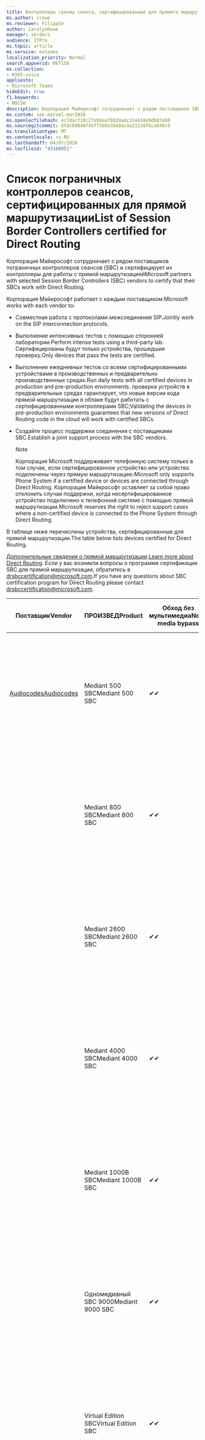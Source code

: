 ```yaml
---
title: Контроллеры границ сеанса, сертифицированные для прямого маршрутизации
ms.author: crowe
ms.reviewer: FilippSe
author: CarolynRowe
manager: serdars
audience: ITPro
ms.topic: article
ms.service: msteams
localization_priority: Normal
search.appverid: MET150
ms.collection:
- M365-voice
appliesto:
- Microsoft Teams
hideEdit: true
f1.keywords:
- NOCSH
description: Корпорация Майкрософт сотрудничает с рядом поставщиков SBC и сертифицирует их контроллеры для работы с прямой маршрутизацией.
ms.custom: seo-marvel-mar2020
ms.openlocfilehash: ec7dacf18c27eb6aafbb29adc2ce618e9db07e68
ms.sourcegitcommit: 0fdc60840f45ff5b0a39a8ec4a21138f6cab49c9
ms.translationtype: MT
ms.contentlocale: ru-RU
ms.lasthandoff: 04/07/2020
ms.locfileid: "43160051"
---
```

# <a name="list-of-session-border-controllers-certified-for-direct-routing"></a><span data-ttu-id="66db2-103">Список пограничных контроллеров сеансов, сертифицированных для прямой маршрутизации</span><span class="sxs-lookup"><span data-stu-id="66db2-103">List of Session Border Controllers certified for Direct Routing</span></span>

<span data-ttu-id="66db2-104">Корпорация Майкрософт сотрудничает с рядом поставщиков пограничных контроллеров сеансов (SBC) и сертифицирует их контроллеры для работы с прямой маршрутизацией</span><span class="sxs-lookup"><span data-stu-id="66db2-104">Microsoft partners with selected Session Border Controllers (SBC) vendors to certify that their SBCs work with Direct Routing.</span></span> 

<span data-ttu-id="66db2-105">Корпорация Майкрософт работает с каждым поставщиком:</span><span class="sxs-lookup"><span data-stu-id="66db2-105">Microsoft works with each vendor to:</span></span> 

- <span data-ttu-id="66db2-106">Совместная работа с протоколами межсоединения SIP.</span><span class="sxs-lookup"><span data-stu-id="66db2-106">Jointly work on the SIP interconnection protocols.</span></span>
- <span data-ttu-id="66db2-107">Выполнение интенсивных тестов с помощью сторонней лаборатории.</span><span class="sxs-lookup"><span data-stu-id="66db2-107">Perform intense tests using a third-party lab.</span></span> <span data-ttu-id="66db2-108">Сертифицированы будут только устройства, прошедшие проверку.</span><span class="sxs-lookup"><span data-stu-id="66db2-108">Only devices that pass the tests are certified.</span></span> 
- <span data-ttu-id="66db2-109">Выполнение ежедневных тестов со всеми сертифицированными устройствами в производственных и предварительно производственных средах.</span><span class="sxs-lookup"><span data-stu-id="66db2-109">Run daily tests with all certified devices in production and pre-production environments.</span></span> <span data-ttu-id="66db2-110">проверка устройств в предварительных средах гарантирует, что новые версии кода прямой маршрутизации в облаке будут работать с сертифицированными контроллерами SBC;</span><span class="sxs-lookup"><span data-stu-id="66db2-110">Validating the devices in pre-production environments guarantees that new versions of Direct Routing code in the cloud will work with certified SBCs.</span></span> 
- <span data-ttu-id="66db2-111">Создайте процесс поддержки соединения с поставщиками SBC.</span><span class="sxs-lookup"><span data-stu-id="66db2-111">Establish a joint support process with the SBC vendors.</span></span>


  > [!NOTE]
  > <span data-ttu-id="66db2-112">Корпорация Microsoft поддерживает телефонную систему только в том случае, если сертифицированное устройство или устройства подключены через прямую маршрутизацию.</span><span class="sxs-lookup"><span data-stu-id="66db2-112">Microsoft only supports Phone System if a certified device or devices are connected through Direct Routing.</span></span> <span data-ttu-id="66db2-113">Корпорация Майкрософт оставляет за собой право отклонить случаи поддержки, когда несертифицированное устройство подключено к телефонной системе с помощью прямой маршрутизации.</span><span class="sxs-lookup"><span data-stu-id="66db2-113">Microsoft reserves the right to reject support cases where a non-certified device is connected to the Phone System through Direct Routing.</span></span> 

<span data-ttu-id="66db2-114">В таблице ниже перечислены устройства, сертифицированные для прямой маршрутизации.</span><span class="sxs-lookup"><span data-stu-id="66db2-114">The table below lists devices certified for Direct Routing.</span></span> 

<span data-ttu-id="66db2-115">[Дополнительные сведения о прямой маршрутизации](https://aka.ms/dr).</span><span class="sxs-lookup"><span data-stu-id="66db2-115">[Learn more about Direct Routing](https://aka.ms/dr).</span></span> <span data-ttu-id="66db2-116">Если у вас возникли вопросы о программе сертификации SBC для прямой маршрутизации, обратитесь в drsbccertification@microsoft.com.</span><span class="sxs-lookup"><span data-stu-id="66db2-116">If you have any questions about SBC certification program for Direct Routing please contact drsbccertification@microsoft.com.</span></span>


|                                                       <span data-ttu-id="66db2-117">Поставщик</span><span class="sxs-lookup"><span data-stu-id="66db2-117">Vendor</span></span>                                                        |       <span data-ttu-id="66db2-118">ПРОИЗВЕД</span><span class="sxs-lookup"><span data-stu-id="66db2-118">Product</span></span>       | <span data-ttu-id="66db2-119">Обход без мультимедиа</span><span class="sxs-lookup"><span data-stu-id="66db2-119">Non-media bypass</span></span> | <span data-ttu-id="66db2-120">Обход мультимедиа</span><span class="sxs-lookup"><span data-stu-id="66db2-120">Media bypass</span></span> | <span data-ttu-id="66db2-121">Версия программного обеспечения</span><span class="sxs-lookup"><span data-stu-id="66db2-121">Software version</span></span> | <span data-ttu-id="66db2-122">Проверено с помощью поставщиков E911</span><span class="sxs-lookup"><span data-stu-id="66db2-122">Validated with E911 providers</span></span> | <span data-ttu-id="66db2-123">Возможность ELIN</span><span class="sxs-lookup"><span data-stu-id="66db2-123">ELIN capable</span></span>
|---------------------------------------------------------------------------------------------------------------------|---------------------|------------------|--------------|------------------|-----------------|------------------|
| [<span data-ttu-id="66db2-124">Audiocodes</span><span class="sxs-lookup"><span data-stu-id="66db2-124">Audiocodes</span></span>](https://www.audiocodes.com/solutions-products/products/products-for-microsoft-365/direct-routing-for-microsoft-teams) |   <span data-ttu-id="66db2-125">Mediant 500 SBC</span><span class="sxs-lookup"><span data-stu-id="66db2-125">Mediant 500 SBC</span></span>   |     <span data-ttu-id="66db2-126">&#10004;</span><span class="sxs-lookup"><span data-stu-id="66db2-126">&#10004;</span></span>     |   <span data-ttu-id="66db2-127">&#10004;</span><span class="sxs-lookup"><span data-stu-id="66db2-127">&#10004;</span></span>    |  <span data-ttu-id="66db2-128">Поддерживаемые 7.20 250 (Рекомендуемые 7.20 A. 256)</span><span class="sxs-lookup"><span data-stu-id="66db2-128">Supported 7.20A.250 (Recommended 7.20A.256)</span></span>   | <ul> <li> [<span data-ttu-id="66db2-129">Маршрутизация динамического расположения пропускной способности</span><span class="sxs-lookup"><span data-stu-id="66db2-129">Bandwidth Dynamic Location Routing</span></span>](https://www.bandwidth.com/partners/microsoft-teams-direct-routing) </li> <li><span data-ttu-id="66db2-130">Intrado ERS</span><span class="sxs-lookup"><span data-stu-id="66db2-130">Intrado ERS</span></span> </li> <li><span data-ttu-id="66db2-131">Intrado EGW</span><span class="sxs-lookup"><span data-stu-id="66db2-131">Intrado EGW</span></span></li> <li> <span data-ttu-id="66db2-132">Красный Небесный высокогоризонтный мобильный</span><span class="sxs-lookup"><span data-stu-id="66db2-132">Red Sky Horizon Mobility</span></span> </li>  </ul> |  <span data-ttu-id="66db2-133">&#10004;</span><span class="sxs-lookup"><span data-stu-id="66db2-133">&#10004;</span></span>  |
|                                                                                                                     |   <span data-ttu-id="66db2-134">Mediant 800 SBC</span><span class="sxs-lookup"><span data-stu-id="66db2-134">Mediant 800 SBC</span></span>   |     <span data-ttu-id="66db2-135">&#10004;</span><span class="sxs-lookup"><span data-stu-id="66db2-135">&#10004;</span></span>     |   <span data-ttu-id="66db2-136">&#10004;</span><span class="sxs-lookup"><span data-stu-id="66db2-136">&#10004;</span></span>     |  <span data-ttu-id="66db2-137">Поддерживаемые 7.20 250 (Рекомендуемые 7.20 A. 256)</span><span class="sxs-lookup"><span data-stu-id="66db2-137">Supported 7.20A.250 (Recommended 7.20A.256)</span></span>   | <ul> <li> [<span data-ttu-id="66db2-138">Маршрутизация динамического расположения пропускной способности</span><span class="sxs-lookup"><span data-stu-id="66db2-138">Bandwidth Dynamic Location Routing</span></span>](https://www.bandwidth.com/partners/microsoft-teams-direct-routing) </li> <li><span data-ttu-id="66db2-139">Intrado ERS</span><span class="sxs-lookup"><span data-stu-id="66db2-139">Intrado ERS</span></span> </li> <li><span data-ttu-id="66db2-140">Intrado EGW</span><span class="sxs-lookup"><span data-stu-id="66db2-140">Intrado EGW</span></span></li> <li> <span data-ttu-id="66db2-141">Красный Небесный высокогоризонтный мобильный</span><span class="sxs-lookup"><span data-stu-id="66db2-141">Red Sky Horizon Mobility</span></span> </li>  </ul>  |  <span data-ttu-id="66db2-142">&#10004;</span><span class="sxs-lookup"><span data-stu-id="66db2-142">&#10004;</span></span>  |
|                                                                                                                     |  <span data-ttu-id="66db2-143">Mediant 2600 SBC</span><span class="sxs-lookup"><span data-stu-id="66db2-143">Mediant 2600 SBC</span></span>   |     <span data-ttu-id="66db2-144">&#10004;</span><span class="sxs-lookup"><span data-stu-id="66db2-144">&#10004;</span></span>     |   <span data-ttu-id="66db2-145">&#10004;</span><span class="sxs-lookup"><span data-stu-id="66db2-145">&#10004;</span></span>    |  <span data-ttu-id="66db2-146">Поддерживаемые 7.20 250 (Рекомендуемые 7.20 A. 256)</span><span class="sxs-lookup"><span data-stu-id="66db2-146">Supported 7.20A.250 (Recommended 7.20A.256)</span></span>   |   <ul> <li> [<span data-ttu-id="66db2-147">Маршрутизация динамического расположения пропускной способности</span><span class="sxs-lookup"><span data-stu-id="66db2-147">Bandwidth Dynamic Location Routing</span></span>](https://www.bandwidth.com/partners/microsoft-teams-direct-routing) </li> <li><span data-ttu-id="66db2-148">Intrado ERS</span><span class="sxs-lookup"><span data-stu-id="66db2-148">Intrado ERS</span></span> </li> <li><span data-ttu-id="66db2-149">Intrado EGW</span><span class="sxs-lookup"><span data-stu-id="66db2-149">Intrado EGW</span></span></li> <li> <span data-ttu-id="66db2-150">Красный Небесный высокогоризонтный мобильный</span><span class="sxs-lookup"><span data-stu-id="66db2-150">Red Sky Horizon Mobility</span></span> </li>  </ul>  |  <span data-ttu-id="66db2-151">&#10004;</span><span class="sxs-lookup"><span data-stu-id="66db2-151">&#10004;</span></span>  |    
|                                                                                                                     |  <span data-ttu-id="66db2-152">Mediant 4000 SBC</span><span class="sxs-lookup"><span data-stu-id="66db2-152">Mediant 4000 SBC</span></span>   |     <span data-ttu-id="66db2-153">&#10004;</span><span class="sxs-lookup"><span data-stu-id="66db2-153">&#10004;</span></span>     |   <span data-ttu-id="66db2-154">&#10004;</span><span class="sxs-lookup"><span data-stu-id="66db2-154">&#10004;</span></span>     |  <span data-ttu-id="66db2-155">Поддерживаемые 7.20 250 (Рекомендуемые 7.20 A. 256)</span><span class="sxs-lookup"><span data-stu-id="66db2-155">Supported 7.20A.250 (Recommended 7.20A.256)</span></span>   |  <ul> <li> [<span data-ttu-id="66db2-156">Маршрутизация динамического расположения пропускной способности</span><span class="sxs-lookup"><span data-stu-id="66db2-156">Bandwidth Dynamic Location Routing</span></span>](https://www.bandwidth.com/partners/microsoft-teams-direct-routing) </li> <li><span data-ttu-id="66db2-157">Intrado ERS</span><span class="sxs-lookup"><span data-stu-id="66db2-157">Intrado ERS</span></span> </li> <li><span data-ttu-id="66db2-158">Intrado EGW</span><span class="sxs-lookup"><span data-stu-id="66db2-158">Intrado EGW</span></span></li> <li> <span data-ttu-id="66db2-159">Красный Небесный высокогоризонтный мобильный</span><span class="sxs-lookup"><span data-stu-id="66db2-159">Red Sky Horizon Mobility</span></span> </li>  </ul>  |  <span data-ttu-id="66db2-160">&#10004;</span><span class="sxs-lookup"><span data-stu-id="66db2-160">&#10004;</span></span>  |    
|                                                                                                                     | <span data-ttu-id="66db2-161">Mediant 1000B SBC</span><span class="sxs-lookup"><span data-stu-id="66db2-161">Mediant 1000B  SBC</span></span>  |     <span data-ttu-id="66db2-162">&#10004;</span><span class="sxs-lookup"><span data-stu-id="66db2-162">&#10004;</span></span>     |   <span data-ttu-id="66db2-163">Pending</span><span class="sxs-lookup"><span data-stu-id="66db2-163">Pending</span></span>     |  <span data-ttu-id="66db2-164">Поддерживаемые 7.20 250 (Рекомендуемые 7.20 A. 256)</span><span class="sxs-lookup"><span data-stu-id="66db2-164">Supported 7.20A.250 (Recommended 7.20A.256)</span></span>  |  <ul> <li> [<span data-ttu-id="66db2-165">Маршрутизация динамического расположения пропускной способности</span><span class="sxs-lookup"><span data-stu-id="66db2-165">Bandwidth Dynamic Location Routing</span></span>](https://www.bandwidth.com/partners/microsoft-teams-direct-routing) </li> <li><span data-ttu-id="66db2-166">Intrado ERS</span><span class="sxs-lookup"><span data-stu-id="66db2-166">Intrado ERS</span></span> </li> <li><span data-ttu-id="66db2-167">Intrado EGW</span><span class="sxs-lookup"><span data-stu-id="66db2-167">Intrado EGW</span></span></li> <li> <span data-ttu-id="66db2-168">Красный Небесный высокогоризонтный мобильный</span><span class="sxs-lookup"><span data-stu-id="66db2-168">Red Sky Horizon Mobility</span></span> </li>  </ul>  |  <span data-ttu-id="66db2-169">&#10004;</span><span class="sxs-lookup"><span data-stu-id="66db2-169">&#10004;</span></span>  |    
|                                                                                                                     | <span data-ttu-id="66db2-170">Одномедианый SBC 9000</span><span class="sxs-lookup"><span data-stu-id="66db2-170">Mediant 9000  SBC</span></span>  |     <span data-ttu-id="66db2-171">&#10004;</span><span class="sxs-lookup"><span data-stu-id="66db2-171">&#10004;</span></span>     |   <span data-ttu-id="66db2-172">&#10004;</span><span class="sxs-lookup"><span data-stu-id="66db2-172">&#10004;</span></span>     |  <span data-ttu-id="66db2-173">Поддерживаемые 7.20 250 (Рекомендуемые 7.20 A. 256)</span><span class="sxs-lookup"><span data-stu-id="66db2-173">Supported 7.20A.250 (Recommended 7.20A.256)</span></span>   | <ul> <li> [<span data-ttu-id="66db2-174">Маршрутизация динамического расположения пропускной способности</span><span class="sxs-lookup"><span data-stu-id="66db2-174">Bandwidth Dynamic Location Routing</span></span>](https://www.bandwidth.com/partners/microsoft-teams-direct-routing) </li> <li><span data-ttu-id="66db2-175">Intrado ERS</span><span class="sxs-lookup"><span data-stu-id="66db2-175">Intrado ERS</span></span> </li> <li><span data-ttu-id="66db2-176">Intrado EGW</span><span class="sxs-lookup"><span data-stu-id="66db2-176">Intrado EGW</span></span></li> <li> <span data-ttu-id="66db2-177">Красный Небесный высокогоризонтный мобильный</span><span class="sxs-lookup"><span data-stu-id="66db2-177">Red Sky Horizon Mobility</span></span> </li>  </ul>    |  <span data-ttu-id="66db2-178">&#10004;</span><span class="sxs-lookup"><span data-stu-id="66db2-178">&#10004;</span></span>  |                                                                       
|                                                                                                                     | <span data-ttu-id="66db2-179">Virtual Edition SBC</span><span class="sxs-lookup"><span data-stu-id="66db2-179">Virtual Edition SBC</span></span> |     <span data-ttu-id="66db2-180">&#10004;</span><span class="sxs-lookup"><span data-stu-id="66db2-180">&#10004;</span></span>     |   <span data-ttu-id="66db2-181">&#10004;</span><span class="sxs-lookup"><span data-stu-id="66db2-181">&#10004;</span></span>     |  <span data-ttu-id="66db2-182">Поддерживаемые 7.20 250 (Рекомендуемые 7.20 A. 256)</span><span class="sxs-lookup"><span data-stu-id="66db2-182">Supported 7.20A.250 (Recommended 7.20A.256)</span></span> |  <ul> <li> [<span data-ttu-id="66db2-183">Маршрутизация динамического расположения пропускной способности</span><span class="sxs-lookup"><span data-stu-id="66db2-183">Bandwidth Dynamic Location Routing</span></span>](https://www.bandwidth.com/partners/microsoft-teams-direct-routing) </li> <li><span data-ttu-id="66db2-184">Intrado ERS</span><span class="sxs-lookup"><span data-stu-id="66db2-184">Intrado ERS</span></span> </li> <li><span data-ttu-id="66db2-185">Intrado EGW</span><span class="sxs-lookup"><span data-stu-id="66db2-185">Intrado EGW</span></span></li> <li> <span data-ttu-id="66db2-186">Красный Небесный высокогоризонтный мобильный</span><span class="sxs-lookup"><span data-stu-id="66db2-186">Red Sky Horizon Mobility</span></span> </li>  </ul>   |  <span data-ttu-id="66db2-187">&#10004;</span><span class="sxs-lookup"><span data-stu-id="66db2-187">&#10004;</span></span>  |    
|  [<span data-ttu-id="66db2-188">Ribbon Communications</span><span class="sxs-lookup"><span data-stu-id="66db2-188">Ribbon Communications</span></span>](https://ribboncommunications.com/solutions/enterprise-solutions/microsoft-skype-business)  |      <span data-ttu-id="66db2-189">SBC 5110</span><span class="sxs-lookup"><span data-stu-id="66db2-189">SBC 5110</span></span>       |     <span data-ttu-id="66db2-190">&#10004;</span><span class="sxs-lookup"><span data-stu-id="66db2-190">&#10004;</span></span>     |   <span data-ttu-id="66db2-191">&#10004;</span><span class="sxs-lookup"><span data-stu-id="66db2-191">&#10004;</span></span>    |       <span data-ttu-id="66db2-192">Поддерживаемые 7,2 (рекомендованные 8,2)</span><span class="sxs-lookup"><span data-stu-id="66db2-192">Supported 7.2 (Recommended 8.2)</span></span>       | <ul> <li> [<span data-ttu-id="66db2-193">Маршрутизация динамического расположения пропускной способности</span><span class="sxs-lookup"><span data-stu-id="66db2-193">Bandwidth Dynamic Location Routing</span></span>](https://www.bandwidth.com/partners/microsoft-teams-direct-routing) </li> <li><span data-ttu-id="66db2-194">Intrado ERS</span><span class="sxs-lookup"><span data-stu-id="66db2-194">Intrado ERS</span></span> </li> <li><span data-ttu-id="66db2-195">Intrado EGW</span><span class="sxs-lookup"><span data-stu-id="66db2-195">Intrado EGW</span></span></li> <li> <span data-ttu-id="66db2-196">Красный Небесный высокогоризонтный мобильный</span><span class="sxs-lookup"><span data-stu-id="66db2-196">Red Sky Horizon Mobility</span></span> </li>  </ul> |    |    
|                                                                                                                     |      <span data-ttu-id="66db2-197">SBC 5210</span><span class="sxs-lookup"><span data-stu-id="66db2-197">SBC 5210</span></span>       |     <span data-ttu-id="66db2-198">&#10004;</span><span class="sxs-lookup"><span data-stu-id="66db2-198">&#10004;</span></span>     |  <span data-ttu-id="66db2-199">&#10004;</span><span class="sxs-lookup"><span data-stu-id="66db2-199">&#10004;</span></span>    |       <span data-ttu-id="66db2-200">Поддерживаемые 7,2 (рекомендованные 8,2)</span><span class="sxs-lookup"><span data-stu-id="66db2-200">Supported 7.2 (Recommended 8.2)</span></span>       |  <ul> <li> [<span data-ttu-id="66db2-201">Маршрутизация динамического расположения пропускной способности</span><span class="sxs-lookup"><span data-stu-id="66db2-201">Bandwidth Dynamic Location Routing</span></span>](https://www.bandwidth.com/partners/microsoft-teams-direct-routing) </li> <li><span data-ttu-id="66db2-202">Intrado ERS</span><span class="sxs-lookup"><span data-stu-id="66db2-202">Intrado ERS</span></span> </li> <li><span data-ttu-id="66db2-203">Intrado EGW</span><span class="sxs-lookup"><span data-stu-id="66db2-203">Intrado EGW</span></span></li> <li> <span data-ttu-id="66db2-204">Красный Небесный высокогоризонтный мобильный</span><span class="sxs-lookup"><span data-stu-id="66db2-204">Red Sky Horizon Mobility</span></span> </li> </ul> |    |    
|                                                                                                                     |      <span data-ttu-id="66db2-205">SBC 5400</span><span class="sxs-lookup"><span data-stu-id="66db2-205">SBC 5400</span></span>       |     <span data-ttu-id="66db2-206">&#10004;</span><span class="sxs-lookup"><span data-stu-id="66db2-206">&#10004;</span></span>     |   <span data-ttu-id="66db2-207">&#10004;</span><span class="sxs-lookup"><span data-stu-id="66db2-207">&#10004;</span></span>   |       <span data-ttu-id="66db2-208">Поддерживаемые 7,2 (рекомендованные 8,2)</span><span class="sxs-lookup"><span data-stu-id="66db2-208">Supported 7.2 (Recommended 8.2)</span></span>       |  <ul> <li> [<span data-ttu-id="66db2-209">Маршрутизация динамического расположения пропускной способности</span><span class="sxs-lookup"><span data-stu-id="66db2-209">Bandwidth Dynamic Location Routing</span></span>](https://www.bandwidth.com/partners/microsoft-teams-direct-routing) </li><li><span data-ttu-id="66db2-210">Intrado ERS</span><span class="sxs-lookup"><span data-stu-id="66db2-210">Intrado ERS</span></span> </li> <li><span data-ttu-id="66db2-211">Intrado EGW</span><span class="sxs-lookup"><span data-stu-id="66db2-211">Intrado EGW</span></span></li> <li> <span data-ttu-id="66db2-212">Красный Небесный высокогоризонтный мобильный</span><span class="sxs-lookup"><span data-stu-id="66db2-212">Red Sky Horizon Mobility</span></span> </li> </ul>  ||    
|                                                                                                                     |      <span data-ttu-id="66db2-213">SBC 7000</span><span class="sxs-lookup"><span data-stu-id="66db2-213">SBC 7000</span></span>       |     <span data-ttu-id="66db2-214">&#10004;</span><span class="sxs-lookup"><span data-stu-id="66db2-214">&#10004;</span></span>     |   <span data-ttu-id="66db2-215">&#10004;</span><span class="sxs-lookup"><span data-stu-id="66db2-215">&#10004;</span></span>    |       <span data-ttu-id="66db2-216">Поддерживаемые 7,2 (рекомендованные 8,2)</span><span class="sxs-lookup"><span data-stu-id="66db2-216">Supported 7.2 (Recommended 8.2)</span></span>       |   <ul> <li> [<span data-ttu-id="66db2-217">Маршрутизация динамического расположения пропускной способности</span><span class="sxs-lookup"><span data-stu-id="66db2-217">Bandwidth Dynamic Location Routing</span></span>](https://www.bandwidth.com/partners/microsoft-teams-direct-routing) </li> <li><span data-ttu-id="66db2-218">Intrado ERS</span><span class="sxs-lookup"><span data-stu-id="66db2-218">Intrado ERS</span></span> </li> <li><span data-ttu-id="66db2-219">Intrado EGW</span><span class="sxs-lookup"><span data-stu-id="66db2-219">Intrado EGW</span></span></li> <li> <span data-ttu-id="66db2-220">Красный Небесный высокогоризонтный мобильный</span><span class="sxs-lookup"><span data-stu-id="66db2-220">Red Sky Horizon Mobility</span></span> </li> </ul> |  |    
|                                                                                                                     |       <span data-ttu-id="66db2-221">SBC SWe</span><span class="sxs-lookup"><span data-stu-id="66db2-221">SBC SWe</span></span>       |     <span data-ttu-id="66db2-222">&#10004;</span><span class="sxs-lookup"><span data-stu-id="66db2-222">&#10004;</span></span>     |   <span data-ttu-id="66db2-223">&#10004;</span><span class="sxs-lookup"><span data-stu-id="66db2-223">&#10004;</span></span>   |       <span data-ttu-id="66db2-224">Поддерживаемые 7,2 (рекомендованные 8,2)</span><span class="sxs-lookup"><span data-stu-id="66db2-224">Supported 7.2 (Recommended 8.2)</span></span>       |   <ul> <li> [<span data-ttu-id="66db2-225">Маршрутизация динамического расположения пропускной способности</span><span class="sxs-lookup"><span data-stu-id="66db2-225">Bandwidth Dynamic Location Routing</span></span>](https://www.bandwidth.com/partners/microsoft-teams-direct-routing) </li> <li><span data-ttu-id="66db2-226">Intrado ERS</span><span class="sxs-lookup"><span data-stu-id="66db2-226">Intrado ERS</span></span> </li> <li><span data-ttu-id="66db2-227">Intrado EGW</span><span class="sxs-lookup"><span data-stu-id="66db2-227">Intrado EGW</span></span></li> <li> <span data-ttu-id="66db2-228">Красный Небесный высокогоризонтный мобильный</span><span class="sxs-lookup"><span data-stu-id="66db2-228">Red Sky Horizon Mobility</span></span> </li> </ul> |    |    
|                                                                                                                     |      <span data-ttu-id="66db2-229">SBC 1000</span><span class="sxs-lookup"><span data-stu-id="66db2-229">SBC 1000</span></span>       |     <span data-ttu-id="66db2-230">&#10004;</span><span class="sxs-lookup"><span data-stu-id="66db2-230">&#10004;</span></span>     |   <span data-ttu-id="66db2-231">&#10004;</span><span class="sxs-lookup"><span data-stu-id="66db2-231">&#10004;</span></span>    |      <span data-ttu-id="66db2-232">8.0.3 (сборка 537)</span><span class="sxs-lookup"><span data-stu-id="66db2-232">8.0.3 (build 537)</span></span>     |  <ul> <li> [<span data-ttu-id="66db2-233">Маршрутизация динамического расположения пропускной способности</span><span class="sxs-lookup"><span data-stu-id="66db2-233">Bandwidth Dynamic Location Routing</span></span>](https://www.bandwidth.com/partners/microsoft-teams-direct-routing) </li> <li> <span data-ttu-id="66db2-234">Intrado ERS</span><span class="sxs-lookup"><span data-stu-id="66db2-234">Intrado ERS</span></span> </li> <li><span data-ttu-id="66db2-235">Intrado EGW</span><span class="sxs-lookup"><span data-stu-id="66db2-235">Intrado EGW</span></span> </li> <li> <span data-ttu-id="66db2-236">Красный Небесный высокогоризонтный мобильный</span><span class="sxs-lookup"><span data-stu-id="66db2-236">Red Sky Horizon Mobility</span></span> </li> </ul>   |  <span data-ttu-id="66db2-237">&#10004;</span><span class="sxs-lookup"><span data-stu-id="66db2-237">&#10004;</span></span>   |    
|                                                                                                                     |      <span data-ttu-id="66db2-238">SBC 2000</span><span class="sxs-lookup"><span data-stu-id="66db2-238">SBC 2000</span></span>       |     <span data-ttu-id="66db2-239">&#10004;</span><span class="sxs-lookup"><span data-stu-id="66db2-239">&#10004;</span></span>     |   <span data-ttu-id="66db2-240">&#10004;</span><span class="sxs-lookup"><span data-stu-id="66db2-240">&#10004;</span></span>   |     <span data-ttu-id="66db2-241">8.0.3 (сборка 537)</span><span class="sxs-lookup"><span data-stu-id="66db2-241">8.0.3 (build 537)</span></span>     |  <ul> <li>[<span data-ttu-id="66db2-242">Маршрутизация динамического расположения пропускной способности</span><span class="sxs-lookup"><span data-stu-id="66db2-242">Bandwidth Dynamic Location Routing</span></span>](https://www.bandwidth.com/partners/microsoft-teams-direct-routing) </li> <li> <span data-ttu-id="66db2-243">Intrado ERS</span><span class="sxs-lookup"><span data-stu-id="66db2-243">Intrado ERS</span></span> </li> <li><span data-ttu-id="66db2-244">Intrado EGW</span><span class="sxs-lookup"><span data-stu-id="66db2-244">Intrado EGW</span></span> </li> <li> <span data-ttu-id="66db2-245">Красный Небесный высокогоризонтный мобильный</span><span class="sxs-lookup"><span data-stu-id="66db2-245">Red Sky Horizon Mobility</span></span> </li> </ul>   |     <span data-ttu-id="66db2-246">&#10004;</span><span class="sxs-lookup"><span data-stu-id="66db2-246">&#10004;</span></span>     |    
|                                                                                                                     |    <span data-ttu-id="66db2-247">SBC SWe Lite</span><span class="sxs-lookup"><span data-stu-id="66db2-247">SBC SWe Lite</span></span>     |     <span data-ttu-id="66db2-248">&#10004;</span><span class="sxs-lookup"><span data-stu-id="66db2-248">&#10004;</span></span>     |  <span data-ttu-id="66db2-249">&#10004;</span><span class="sxs-lookup"><span data-stu-id="66db2-249">&#10004;</span></span>    |      <span data-ttu-id="66db2-250">8.0.3 (сборка 216)</span><span class="sxs-lookup"><span data-stu-id="66db2-250">8.0.3 (build 216)</span></span>    |  <ul> <li> [<span data-ttu-id="66db2-251">Маршрутизация динамического расположения пропускной способности</span><span class="sxs-lookup"><span data-stu-id="66db2-251">Bandwidth Dynamic Location Routing</span></span>](https://www.bandwidth.com/partners/microsoft-teams-direct-routing) </li> <li> <span data-ttu-id="66db2-252">Intrado ERS</span><span class="sxs-lookup"><span data-stu-id="66db2-252">Intrado ERS</span></span> </li> <li><span data-ttu-id="66db2-253">Intrado EGW</span><span class="sxs-lookup"><span data-stu-id="66db2-253">Intrado EGW</span></span> </li> <li> <span data-ttu-id="66db2-254">Красный Небесный высокогоризонтный мобильный</span><span class="sxs-lookup"><span data-stu-id="66db2-254">Red Sky Horizon Mobility</span></span> </li> </ul>    |     <span data-ttu-id="66db2-255">&#10004;</span><span class="sxs-lookup"><span data-stu-id="66db2-255">&#10004;</span></span>     |   
| | <span data-ttu-id="66db2-256">Серия EdgeMarc</span><span class="sxs-lookup"><span data-stu-id="66db2-256">EdgeMarc Series</span></span> |  <span data-ttu-id="66db2-257">&#10004;</span><span class="sxs-lookup"><span data-stu-id="66db2-257">&#10004;</span></span> | | <span data-ttu-id="66db2-258">15.6.1</span><span class="sxs-lookup"><span data-stu-id="66db2-258">15.6.1</span></span> | 
|                     [<span data-ttu-id="66db2-259">Thinktel</span><span class="sxs-lookup"><span data-stu-id="66db2-259">Thinktel</span></span>](https://www.thinktel.ca/services/think-365/think-365-overview/)                      |    <span data-ttu-id="66db2-260">Think 365 SBC</span><span class="sxs-lookup"><span data-stu-id="66db2-260">Think 365 SBC</span></span>    |     <span data-ttu-id="66db2-261">&#10004;</span><span class="sxs-lookup"><span data-stu-id="66db2-261">&#10004;</span></span>     |           |       <span data-ttu-id="66db2-262">1,4</span><span class="sxs-lookup"><span data-stu-id="66db2-262">1.4</span></span>       |     |    |    
|                     [<span data-ttu-id="66db2-263">Oracle</span><span class="sxs-lookup"><span data-stu-id="66db2-263">Oracle</span></span>](https://www.oracle.com/industries/communications/enterprise-session-border-controller/microsoft.html)                      |    <span data-ttu-id="66db2-264">AP 1100</span><span class="sxs-lookup"><span data-stu-id="66db2-264">AP 1100</span></span>      |    <span data-ttu-id="66db2-265">&#10004;</span><span class="sxs-lookup"><span data-stu-id="66db2-265">&#10004;</span></span>     |    <span data-ttu-id="66db2-266">&#10004;</span><span class="sxs-lookup"><span data-stu-id="66db2-266">&#10004;</span></span>    |   <span data-ttu-id="66db2-267">8.3.0.0.1</span><span class="sxs-lookup"><span data-stu-id="66db2-267">8.3.0.0.1</span></span> |   <ul> <li> [<span data-ttu-id="66db2-268">Маршрутизация динамического расположения пропускной способности</span><span class="sxs-lookup"><span data-stu-id="66db2-268">Bandwidth Dynamic Location Routing</span></span>](https://www.bandwidth.com/partners/microsoft-teams-direct-routing) </li> <li><span data-ttu-id="66db2-269">Intrado ERS</span><span class="sxs-lookup"><span data-stu-id="66db2-269">Intrado ERS</span></span> </li> <li><span data-ttu-id="66db2-270">Intrado EGW</span><span class="sxs-lookup"><span data-stu-id="66db2-270">Intrado EGW</span></span></li> <li> <span data-ttu-id="66db2-271">Красный Небесный высокогоризонтный мобильный</span><span class="sxs-lookup"><span data-stu-id="66db2-271">Red Sky Horizon Mobility</span></span> </li>  </ul>   |  <span data-ttu-id="66db2-272">&#10004;</span><span class="sxs-lookup"><span data-stu-id="66db2-272">&#10004;</span></span>  |    
|                                                                                                                    |    <span data-ttu-id="66db2-273">AP 3900</span><span class="sxs-lookup"><span data-stu-id="66db2-273">AP 3900</span></span>           |    <span data-ttu-id="66db2-274">&#10004;</span><span class="sxs-lookup"><span data-stu-id="66db2-274">&#10004;</span></span>     |    <span data-ttu-id="66db2-275">&#10004;</span><span class="sxs-lookup"><span data-stu-id="66db2-275">&#10004;</span></span>   |   <span data-ttu-id="66db2-276">8.3.0.0.1</span><span class="sxs-lookup"><span data-stu-id="66db2-276">8.3.0.0.1</span></span>  |  <ul> <li> [<span data-ttu-id="66db2-277">Маршрутизация динамического расположения пропускной способности</span><span class="sxs-lookup"><span data-stu-id="66db2-277">Bandwidth Dynamic Location Routing</span></span>](https://www.bandwidth.com/partners/microsoft-teams-direct-routing) </li> <li><span data-ttu-id="66db2-278">Intrado ERS</span><span class="sxs-lookup"><span data-stu-id="66db2-278">Intrado ERS</span></span> </li> <li><span data-ttu-id="66db2-279">Intrado EGW</span><span class="sxs-lookup"><span data-stu-id="66db2-279">Intrado EGW</span></span></li> <li> <span data-ttu-id="66db2-280">Красный Небесный высокогоризонтный мобильный</span><span class="sxs-lookup"><span data-stu-id="66db2-280">Red Sky Horizon Mobility</span></span> </li>  </ul>  |  <span data-ttu-id="66db2-281">&#10004;</span><span class="sxs-lookup"><span data-stu-id="66db2-281">&#10004;</span></span>  |    
|                                                                                                                    |      <span data-ttu-id="66db2-282">AP 4600</span><span class="sxs-lookup"><span data-stu-id="66db2-282">AP 4600</span></span>         |    <span data-ttu-id="66db2-283">&#10004;</span><span class="sxs-lookup"><span data-stu-id="66db2-283">&#10004;</span></span>   |    <span data-ttu-id="66db2-284">&#10004;</span><span class="sxs-lookup"><span data-stu-id="66db2-284">&#10004;</span></span>     |     <span data-ttu-id="66db2-285">8.3.0.0.1</span><span class="sxs-lookup"><span data-stu-id="66db2-285">8.3.0.0.1</span></span>  |  <ul> <li> [<span data-ttu-id="66db2-286">Маршрутизация динамического расположения пропускной способности</span><span class="sxs-lookup"><span data-stu-id="66db2-286">Bandwidth Dynamic Location Routing</span></span>](https://www.bandwidth.com/partners/microsoft-teams-direct-routing) </li> <li><span data-ttu-id="66db2-287">Intrado ERS</span><span class="sxs-lookup"><span data-stu-id="66db2-287">Intrado ERS</span></span> </li> <li><span data-ttu-id="66db2-288">Intrado EGW</span><span class="sxs-lookup"><span data-stu-id="66db2-288">Intrado EGW</span></span></li> <li> <span data-ttu-id="66db2-289">Красный Небесный высокогоризонтный мобильный</span><span class="sxs-lookup"><span data-stu-id="66db2-289">Red Sky Horizon Mobility</span></span> </li>  </ul>  |  <span data-ttu-id="66db2-290">&#10004;</span><span class="sxs-lookup"><span data-stu-id="66db2-290">&#10004;</span></span>  |    
|                                                                                                                    |      <span data-ttu-id="66db2-291">AP 6300</span><span class="sxs-lookup"><span data-stu-id="66db2-291">AP 6300</span></span>         |    <span data-ttu-id="66db2-292">&#10004;</span><span class="sxs-lookup"><span data-stu-id="66db2-292">&#10004;</span></span>   |    <span data-ttu-id="66db2-293">&#10004;</span><span class="sxs-lookup"><span data-stu-id="66db2-293">&#10004;</span></span>     |     <span data-ttu-id="66db2-294">8.3.0.0.1</span><span class="sxs-lookup"><span data-stu-id="66db2-294">8.3.0.0.1</span></span>  |  <ul> <li> [<span data-ttu-id="66db2-295">Маршрутизация динамического расположения пропускной способности</span><span class="sxs-lookup"><span data-stu-id="66db2-295">Bandwidth Dynamic Location Routing</span></span>](https://www.bandwidth.com/partners/microsoft-teams-direct-routing) </li> <li><span data-ttu-id="66db2-296">Intrado ERS</span><span class="sxs-lookup"><span data-stu-id="66db2-296">Intrado ERS</span></span> </li> <li><span data-ttu-id="66db2-297">Intrado EGW</span><span class="sxs-lookup"><span data-stu-id="66db2-297">Intrado EGW</span></span></li> <li> <span data-ttu-id="66db2-298">Красный Небесный высокогоризонтный мобильный</span><span class="sxs-lookup"><span data-stu-id="66db2-298">Red Sky Horizon Mobility</span></span> </li>  </ul>   |  <span data-ttu-id="66db2-299">&#10004;</span><span class="sxs-lookup"><span data-stu-id="66db2-299">&#10004;</span></span>  |    
|                                                                                                                   |      <span data-ttu-id="66db2-300">AP 6350</span><span class="sxs-lookup"><span data-stu-id="66db2-300">AP 6350</span></span>           |    <span data-ttu-id="66db2-301">&#10004;</span><span class="sxs-lookup"><span data-stu-id="66db2-301">&#10004;</span></span>   |    <span data-ttu-id="66db2-302">&#10004;</span><span class="sxs-lookup"><span data-stu-id="66db2-302">&#10004;</span></span>    |     <span data-ttu-id="66db2-303">8.3.0.0.1</span><span class="sxs-lookup"><span data-stu-id="66db2-303">8.3.0.0.1</span></span>  |   <ul> <li> [<span data-ttu-id="66db2-304">Маршрутизация динамического расположения пропускной способности</span><span class="sxs-lookup"><span data-stu-id="66db2-304">Bandwidth Dynamic Location Routing</span></span>](https://www.bandwidth.com/partners/microsoft-teams-direct-routing) </li> <li><span data-ttu-id="66db2-305">Intrado ERS</span><span class="sxs-lookup"><span data-stu-id="66db2-305">Intrado ERS</span></span> </li> <li><span data-ttu-id="66db2-306">Intrado EGW</span><span class="sxs-lookup"><span data-stu-id="66db2-306">Intrado EGW</span></span></li> <li> <span data-ttu-id="66db2-307">Красный Небесный высокогоризонтный мобильный</span><span class="sxs-lookup"><span data-stu-id="66db2-307">Red Sky Horizon Mobility</span></span> </li>  </ul>  |  <span data-ttu-id="66db2-308">&#10004;</span><span class="sxs-lookup"><span data-stu-id="66db2-308">&#10004;</span></span>  |                                            
|                                                                                                                    |      <span data-ttu-id="66db2-309">VME</span><span class="sxs-lookup"><span data-stu-id="66db2-309">VME</span></span>           |    <span data-ttu-id="66db2-310">&#10004;</span><span class="sxs-lookup"><span data-stu-id="66db2-310">&#10004;</span></span>    |    <span data-ttu-id="66db2-311">&#10004;</span><span class="sxs-lookup"><span data-stu-id="66db2-311">&#10004;</span></span>    |     <span data-ttu-id="66db2-312">8.3.0.0.1</span><span class="sxs-lookup"><span data-stu-id="66db2-312">8.3.0.0.1</span></span>   |   <ul> <li> [<span data-ttu-id="66db2-313">Маршрутизация динамического расположения пропускной способности</span><span class="sxs-lookup"><span data-stu-id="66db2-313">Bandwidth Dynamic Location Routing</span></span>](https://www.bandwidth.com/partners/microsoft-teams-direct-routing) </li> <li><span data-ttu-id="66db2-314">Intrado ERS</span><span class="sxs-lookup"><span data-stu-id="66db2-314">Intrado ERS</span></span> </li> <li><span data-ttu-id="66db2-315">Intrado EGW</span><span class="sxs-lookup"><span data-stu-id="66db2-315">Intrado EGW</span></span></li> <li> <span data-ttu-id="66db2-316">Красный Небесный высокогоризонтный мобильный</span><span class="sxs-lookup"><span data-stu-id="66db2-316">Red Sky Horizon Mobility</span></span> </li>  </ul>  |  <span data-ttu-id="66db2-317">&#10004;</span><span class="sxs-lookup"><span data-stu-id="66db2-317">&#10004;</span></span>  |    
|                     [<span data-ttu-id="66db2-318">TE-SYSTEMS</span><span class="sxs-lookup"><span data-stu-id="66db2-318">TE-SYSTEMS</span></span>](https://www.anynode.de/anynode-and-microsoft-teams/)                               |     <span data-ttu-id="66db2-319">anynode</span><span class="sxs-lookup"><span data-stu-id="66db2-319">anynode</span></span>         |     <span data-ttu-id="66db2-320">&#10004;</span><span class="sxs-lookup"><span data-stu-id="66db2-320">&#10004;</span></span>   |  <span data-ttu-id="66db2-321">&#10004;</span><span class="sxs-lookup"><span data-stu-id="66db2-321">&#10004;</span></span>   |      <span data-ttu-id="66db2-322">Поддерживаемые 3,20 (рекомендованные 4,0)</span><span class="sxs-lookup"><span data-stu-id="66db2-322">Supported 3.20 (Recommended 4.0)</span></span>        |     |    |    
|                     [<span data-ttu-id="66db2-323">Metaswitch</span><span class="sxs-lookup"><span data-stu-id="66db2-323">Metaswitch</span></span>](https://www.metaswitch.com/products/core-network/perimeta-sbc)                               |     <span data-ttu-id="66db2-324">Perimeta SBC</span><span class="sxs-lookup"><span data-stu-id="66db2-324">Perimeta SBC</span></span>        |     <span data-ttu-id="66db2-325">&#10004;</span><span class="sxs-lookup"><span data-stu-id="66db2-325">&#10004;</span></span>   |  |      <span data-ttu-id="66db2-326">4,7</span><span class="sxs-lookup"><span data-stu-id="66db2-326">4.7</span></span>      |     |    |    

<span data-ttu-id="66db2-327">В таблице ниже перечислены устройства, которые проверяются на совместимость между прямыми маршрутизацией и аналоговыми устройствами.</span><span class="sxs-lookup"><span data-stu-id="66db2-327">The following table lists devices that are verified for interoperability between Direct Routing and Analog Devices.</span></span>

|                                                       <span data-ttu-id="66db2-328">Поставщик</span><span class="sxs-lookup"><span data-stu-id="66db2-328">Vendor</span></span>                                                        |       <span data-ttu-id="66db2-329">ПРОИЗВЕД</span><span class="sxs-lookup"><span data-stu-id="66db2-329">Product</span></span>       | <span data-ttu-id="66db2-330">Явил</span><span class="sxs-lookup"><span data-stu-id="66db2-330">Verified</span></span>
|---------------------------------------------------------------------------------------------------------------------|---------------------|------------------|
| [<span data-ttu-id="66db2-331">Audiocodes</span><span class="sxs-lookup"><span data-stu-id="66db2-331">Audiocodes</span></span>](https://www.audiocodes.com/solutions-products/products/products-for-microsoft-365/direct-routing-for-microsoft-teams) |   [<span data-ttu-id="66db2-332">ATA-1</span><span class="sxs-lookup"><span data-stu-id="66db2-332">ATA-1</span></span>](https://www.audiocodes.com/media/2373/mp-1xx-and-mp-124-datasheet.pdf)   |     <span data-ttu-id="66db2-333">&#10004;</span><span class="sxs-lookup"><span data-stu-id="66db2-333">&#10004;</span></span>     |
| [<span data-ttu-id="66db2-334">Audiocodes</span><span class="sxs-lookup"><span data-stu-id="66db2-334">Audiocodes</span></span>](https://www.audiocodes.com/solutions-products/products/products-for-microsoft-365/direct-routing-for-microsoft-teams) |   [<span data-ttu-id="66db2-335">ATA-2</span><span class="sxs-lookup"><span data-stu-id="66db2-335">ATA-2</span></span>](https://www.audiocodes.com/media/2399/mediapack-20x-mp-20x-analog-telephone-adapters-datasheet.pdf)   |     <span data-ttu-id="66db2-336">&#10004;</span><span class="sxs-lookup"><span data-stu-id="66db2-336">&#10004;</span></span>     |
| [<span data-ttu-id="66db2-337">Вариантов</span><span class="sxs-lookup"><span data-stu-id="66db2-337">Ribbon</span></span>](https://ribboncommunications.com/solutions/enterprise-solutions/microsoft-solutions) |   [<span data-ttu-id="66db2-338">SBC 1000. Версия программного обеспечения: 8.1.1 (сборка 527)</span><span class="sxs-lookup"><span data-stu-id="66db2-338">SBC 1000. Software version: 8.1.1 (build 527)</span></span>](https://support.sonus.net/display/UXDOC81/Connect+SBC+Edge+to+Microsoft+Teams+Direct+Routing+to+Support+Analog+Devices)   |     <span data-ttu-id="66db2-339">&#10004;</span><span class="sxs-lookup"><span data-stu-id="66db2-339">&#10004;</span></span>     |
| [<span data-ttu-id="66db2-340">Вариантов</span><span class="sxs-lookup"><span data-stu-id="66db2-340">Ribbon</span></span>](https://ribboncommunications.com/solutions/enterprise-solutions/microsoft-solutions) |   [<span data-ttu-id="66db2-341">SBC 2000. Версия программного обеспечения: 8.1.1 (сборка 527)</span><span class="sxs-lookup"><span data-stu-id="66db2-341">SBC 2000. Software version: 8.1.1 (build 527)</span></span>](https://support.sonus.net/display/UXDOC81/Connect+SBC+Edge+to+Microsoft+Teams+Direct+Routing+to+Support+Analog+Devices)   |     <span data-ttu-id="66db2-342">&#10004;</span><span class="sxs-lookup"><span data-stu-id="66db2-342">&#10004;</span></span>     |


<span data-ttu-id="66db2-343">Чтобы придать нам отзыв о работе с продуктами, например идеи для новых функций, ознакомьтесь с разметкой [UserVoice](https://microsoftteams.uservoice.com) о сертификации, предоставленной основной версией.</span><span class="sxs-lookup"><span data-stu-id="66db2-343">To give us product feedback about Teams, such as ideas for new features, see [Uservoice](https://microsoftteams.uservoice.com) Note the certification granted to a major version.</span></span> <span data-ttu-id="66db2-344">Это означает, что поддерживается микропрограмма с любым числом в микропрограмме SBC, следующей за основной версией.</span><span class="sxs-lookup"><span data-stu-id="66db2-344">That means that firmware with any number in the SBC firmware following the major version is supported.</span></span>
